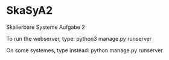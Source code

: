 # SkaSyA2
Skalierbare Systeme Aufgabe 2

To run the webserver, type:
python3 manage.py runserver

On some systemes, type instead:
python manage.py runserver
